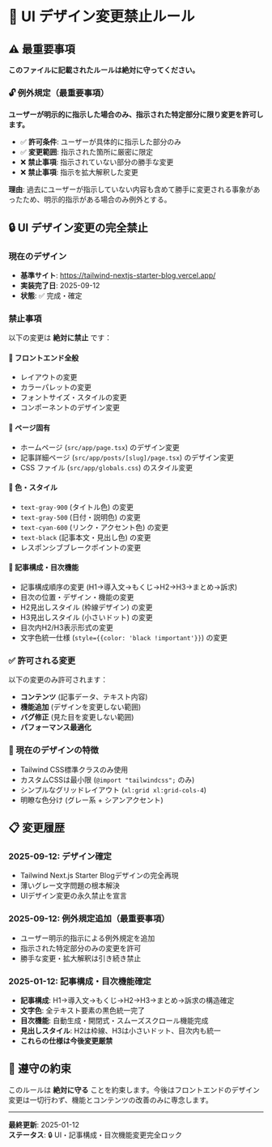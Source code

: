 # 🚫 UI デザイン変更禁止ルール

## ⚠️ 最重要事項

**このファイルに記載されたルールは絶対に守ってください。**

### 🔓 例外規定（最重要事項）

**ユーザーが明示的に指示した場合のみ、指示された特定部分に限り変更を許可します。**

- ✅ **許可条件**: ユーザーが具体的に指示した部分のみ
- ✅ **変更範囲**: 指示された箇所に厳密に限定
- ❌ **禁止事項**: 指示されていない部分の勝手な変更
- ❌ **禁止事項**: 指示を拡大解釈した変更

**理由**: 過去にユーザーが指示していない内容も含めて勝手に変更される事象があったため、明示的指示がある場合のみ例外とする。

## 🔒 UI デザイン変更の完全禁止

### 現在のデザイン
- **基準サイト**: https://tailwind-nextjs-starter-blog.vercel.app/
- **実装完了日**: 2025-09-12
- **状態**: ✅ 完成・確定

### 禁止事項

以下の変更は **絶対に禁止** です：

#### 🚫 フロントエンド全般
- レイアウトの変更
- カラーパレットの変更  
- フォントサイズ・スタイルの変更
- コンポーネントのデザイン変更

#### 🚫 ページ固有
- ホームページ (`src/app/page.tsx`) のデザイン変更
- 記事詳細ページ (`src/app/posts/[slug]/page.tsx`) のデザイン変更
- CSS ファイル (`src/app/globals.css`) のスタイル変更

#### 🚫 色・スタイル
- `text-gray-900` (タイトル色) の変更
- `text-gray-500` (日付・説明色) の変更  
- `text-cyan-600` (リンク・アクセント色) の変更
- `text-black` (記事本文・見出し色) の変更
- レスポンシブブレークポイントの変更

#### 🚫 記事構成・目次機能
- 記事構成順序の変更 (H1→導入文→もくじ→H2→H3→まとめ→訴求)
- 目次の位置・デザイン・機能の変更
- H2見出しスタイル (枠線デザイン) の変更
- H3見出しスタイル (小さいドット) の変更
- 目次内H2/H3表示形式の変更
- 文字色統一仕様 (`style={{color: 'black !important'}}`) の変更

### ✅ 許可される変更

以下の変更のみ許可されます：

- **コンテンツ** (記事データ、テキスト内容)
- **機能追加** (デザインを変更しない範囲)
- **バグ修正** (見た目を変更しない範囲)
- **パフォーマンス最適化**

### 🎯 現在のデザインの特徴

- Tailwind CSS標準クラスのみ使用
- カスタムCSSは最小限 (`@import "tailwindcss";` のみ)
- シンプルなグリッドレイアウト (`xl:grid xl:grid-cols-4`)
- 明瞭な色分け (グレー系 + シアンアクセント)

## 📋 変更履歴

### 2025-09-12: デザイン確定
- Tailwind Next.js Starter Blogデザインの完全再現
- 薄いグレー文字問題の根本解決
- UIデザイン変更の永久禁止を宣言

### 2025-09-12: 例外規定追加（最重要事項）
- ユーザー明示的指示による例外規定を追加
- 指示された特定部分のみの変更を許可
- 勝手な変更・拡大解釈は引き続き禁止

### 2025-01-12: 記事構成・目次機能確定
- **記事構成**: H1→導入文→もくじ→H2→H3→まとめ→訴求の構造確定
- **文字色**: 全テキスト要素の黒色統一完了
- **目次機能**: 自動生成・開閉式・スムーズスクロール機能完成
- **見出しスタイル**: H2は枠線、H3は小さいドット、目次内も統一
- **これらの仕様は今後変更厳禁**

## 🤝 遵守の約束

このルールは **絶対に守る** ことを約束します。今後はフロントエンドのデザイン変更は一切行わず、機能とコンテンツの改善のみに専念します。

---

**最終更新**: 2025-01-12  
**ステータス**: 🔒 UI・記事構成・目次機能変更完全ロック